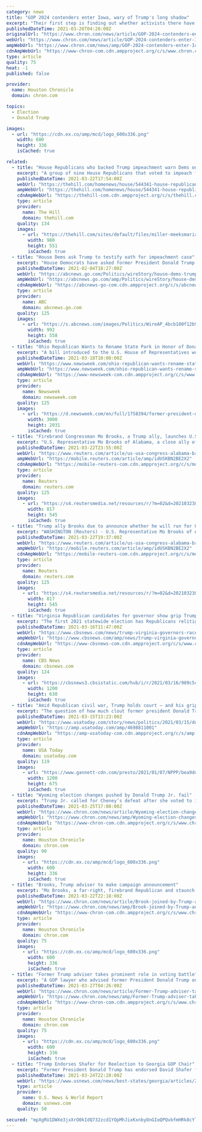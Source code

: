 ```yaml
---
category: news
title: "GOP 2024 contenders enter Iowa, wary of Trump's long shadow"
excerpt: "Their first step is finding out whether activists there have gotten over the last one. Former President Donald Trump remains a hulking presence in Iowa, where he won twice by healthy margins. He's hinted he'll run again, and his false claims that the last ..."
publishedDateTime: 2021-03-26T04:28:00Z
originalUrl: "https://www.chron.com/news/article/GOP-2024-contenders-enter-Iowa-wary-of-Trump-s-16054635.php"
webUrl: "https://www.chron.com/news/article/GOP-2024-contenders-enter-Iowa-wary-of-Trump-s-16054635.php"
ampWebUrl: "https://www.chron.com/news/amp/GOP-2024-contenders-enter-Iowa-wary-of-Trump-s-16054635.php"
cdnAmpWebUrl: "https://www-chron-com.cdn.ampproject.org/c/s/www.chron.com/news/amp/GOP-2024-contenders-enter-Iowa-wary-of-Trump-s-16054635.php"
type: article
quality: 75
heat: -1
published: false

provider:
  name: Houston Chronicle
  domain: chron.com

topics:
  - Election
  - Donald Trump

images:
  - url: "https://cdn.ex.co/amp/mcd/logo_600x336.png"
    width: 600
    height: 336
    isCached: true

related:
  - title: "House Republicans who backed Trump impeachment warn Dems on Iowa election challenge"
    excerpt: "A group of nine House Republicans that voted to impeach former President Trump has signed a letter to Speaker Nancy Pelosi (D-Calif.) warning her against pursuing an investigation into the Iowa electi"
    publishedDateTime: 2021-03-22T17:54:00Z
    webUrl: "https://thehill.com/homenews/house/544341-house-republicans-who-supported-trump-impeachment-warn-democrats-on-iowa"
    ampWebUrl: "https://thehill.com/homenews/house/544341-house-republicans-who-supported-trump-impeachment-warn-democrats-on-iowa?amp"
    cdnAmpWebUrl: "https://thehill-com.cdn.ampproject.org/c/s/thehill.com/homenews/house/544341-house-republicans-who-supported-trump-impeachment-warn-democrats-on-iowa?amp"
    type: article
    provider:
      name: The Hill
      domain: thehill.com
    quality: 134
    images:
      - url: "https://thehill.com/sites/default/files/miller-meeksmarianette_hartrita_031921gn-courtesy-rita-hart-camp_iowa.jpg"
        width: 980
        height: 551
        isCached: true
  - title: "House Dems ask Trump to testify oath for impeachment case"
    excerpt: "House Democrats have asked former President Donald Trump to testify under oath for his Senate impeachment trial"
    publishedDateTime: 2021-02-04T18:27:00Z
    webUrl: "https://abcnews.go.com/Politics/wireStory/house-dems-trump-testify-oath-impeachment-case-75687371"
    ampWebUrl: "https://abcnews.go.com/amp/Politics/wireStory/house-dems-trump-testify-oath-impeachment-case-75687371"
    cdnAmpWebUrl: "https://abcnews-go-com.cdn.ampproject.org/c/s/abcnews.go.com/amp/Politics/wireStory/house-dems-trump-testify-oath-impeachment-case-75687371"
    type: article
    provider:
      name: ABC
      domain: abcnews.go.com
    quality: 125
    images:
      - url: "https://s.abcnews.com/images/Politics/WireAP_4bcb100f12b94da7aa82370a80b6db6f_16x9_992.jpg"
        width: 992
        height: 558
        isCached: true
  - title: "Ohio Republican Wants to Rename State Park in Honor of Donald Trump"
    excerpt: "A bill introduced to the U.S. House of Representatives would prevent Trump's name being added to any federal properties."
    publishedDateTime: 2021-03-18T10:08:00Z
    webUrl: "https://www.newsweek.com/ohio-republican-wants-rename-state-park-honor-donald-trump-1577015"
    ampWebUrl: "https://www.newsweek.com/ohio-republican-wants-rename-state-park-honor-donald-trump-1577015?amp=1"
    cdnAmpWebUrl: "https://www-newsweek-com.cdn.ampproject.org/c/s/www.newsweek.com/ohio-republican-wants-rename-state-park-honor-donald-trump-1577015?amp=1"
    type: article
    provider:
      name: Newsweek
      domain: newsweek.com
    quality: 125
    images:
      - url: "https://d.newsweek.com/en/full/1758394/former-president-donald-trump-cpac.jpg"
        width: 3000
        height: 2031
        isCached: true
  - title: "Firebrand Congressman Mo Brooks, a Trump ally, launches U.S. Senate run"
    excerpt: "U.S. Representative Mo Brooks of Alabama, a close ally of former President Donald Trump who helped lead a Republican effort to challenge the 2020 presidential election results in Congress, announced on Monday he will run for U."
    publishedDateTime: 2021-03-22T23:55:00Z
    webUrl: "https://www.reuters.com/article/us-usa-congress-alabama-brooks-idUSKBN2BE2X2"
    ampWebUrl: "https://mobile.reuters.com/article/amp/idUSKBN2BE2X2"
    cdnAmpWebUrl: "https://mobile-reuters-com.cdn.ampproject.org/c/s/mobile.reuters.com/article/amp/idUSKBN2BE2X2"
    type: article
    provider:
      name: Reuters
      domain: reuters.com
    quality: 125
    images:
      - url: "https://s4.reutersmedia.net/resources/r/?m=02&d=20210323&t=2&i=1555822052&w=&fh=545px&fw=&ll=&pl=&sq=&r=LYNXMPEH2M00X"
        width: 817
        height: 545
        isCached: true
  - title: "Trump ally Brooks due to announce whether he will run for U.S. Senate"
    excerpt: "WASHINGTON (Reuters) - U.S. Representative Mo Brooks of Alabama, a close ally of former President Donald Trump who helped lead a Republican effort to challenge the 2020 presidential election results in Congress, is expected to announce on Monday whether ..."
    publishedDateTime: 2021-03-22T19:37:00Z
    webUrl: "https://www.reuters.com/article/us-usa-congress-alabama-brooks/trump-ally-brooks-due-to-announce-whether-he-will-run-for-u-s-senate-idUSKBN2BE2X2"
    ampWebUrl: "https://mobile.reuters.com/article/amp/idUSKBN2BE2X2"
    cdnAmpWebUrl: "https://mobile-reuters-com.cdn.ampproject.org/c/s/mobile.reuters.com/article/amp/idUSKBN2BE2X2"
    type: article
    provider:
      name: Reuters
      domain: reuters.com
    quality: 125
    images:
      - url: "https://s4.reutersmedia.net/resources/r/?m=02&d=20210323&t=2&i=1555822052&w=&fh=545px&fw=&ll=&pl=&sq=&r=LYNXMPEH2M00X"
        width: 817
        height: 545
        isCached: true
  - title: "Virginia Republican candidates for governor show grip Trump has on party"
    excerpt: "The first 2021 statewide election has Republicans relitigating the 2020 election through the topic of \"election integrity.\""
    publishedDateTime: 2021-03-16T11:47:00Z
    webUrl: "https://www.cbsnews.com/news/trump-virginia-governors-race-republicans/"
    ampWebUrl: "https://www.cbsnews.com/amp/news/trump-virginia-governors-race-republicans/"
    cdnAmpWebUrl: "https://www-cbsnews-com.cdn.ampproject.org/c/s/www.cbsnews.com/amp/news/trump-virginia-governors-race-republicans/"
    type: article
    provider:
      name: CBS News
      domain: cbsnews.com
    quality: 124
    images:
      - url: "https://cbsnews3.cbsistatic.com/hub/i/r/2021/03/16/989c5cef-0670-40aa-8072-fd3d770d1baf/thumbnail/1200x630/630e0ad1bc2443774b4a5018d77393d5/virginia-race-for-governor-side-by-side.jpg"
        width: 1200
        height: 630
        isCached: true
  - title: "Amid Republican civil war, Trump holds court — and his grip on GOP — at Mar-a-Lago"
    excerpt: "The question of how much clout former president Donald Trump would retain after leaving office and where he would wield it has been answered."
    publishedDateTime: 2021-03-15T13:23:00Z
    webUrl: "https://www.usatoday.com/story/news/politics/2021/03/15/donald-trump-holds-court-and-his-grip-gop-mar-lago/4698811001/"
    ampWebUrl: "https://amp.usatoday.com/amp/4698811001"
    cdnAmpWebUrl: "https://amp-usatoday-com.cdn.ampproject.org/c/s/amp.usatoday.com/amp/4698811001"
    type: article
    provider:
      name: USA Today
      domain: usatoday.com
    quality: 119
    images:
      - url: "https://www.gannett-cdn.com/presto/2021/01/07/NPPP/bea9dd40-3c2d-4ec8-bd5c-bf4858badbd3-IMG-1949_2.jpg?auto=webp&crop=1727,972,x97,y0&format=pjpg&width=1200"
        width: 1200
        height: 675
        isCached: true
  - title: "Wyoming election changes pushed by Donald Trump Jr. fail"
    excerpt: "Trump Jr. called for Cheney’s defeat after she voted to impeach President Donald Trump over the storming of the U.S. Capitol by a mob of his supporters. A primary runoff for Cheney could have consolidated Republican opposition to her re-election."
    publishedDateTime: 2021-03-25T17:08:00Z
    webUrl: "https://www.chron.com/news/article/Wyoming-election-changes-pushed-by-Donald-Trump-16052945.php"
    ampWebUrl: "https://www.chron.com/news/amp/Wyoming-election-changes-pushed-by-Donald-Trump-16052945.php"
    cdnAmpWebUrl: "https://www-chron-com.cdn.ampproject.org/c/s/www.chron.com/news/amp/Wyoming-election-changes-pushed-by-Donald-Trump-16052945.php"
    type: article
    provider:
      name: Houston Chronicle
      domain: chron.com
    quality: 90
    images:
      - url: "https://cdn.ex.co/amp/mcd/logo_600x336.png"
        width: 600
        height: 336
        isCached: true
  - title: "Brooks, Trump adviser to make campaign announcement"
    excerpt: "Mo Brooks, a far-right, firebrand Republican and staunch supporter of President Donald Trump, has scheduled a Monday night campaign rally during which he is widely expected to enter the race to replace departing Sen."
    publishedDateTime: 2021-03-22T22:18:00Z
    webUrl: "https://www.chron.com/news/article/Brook-joined-by-Trump-advisor-to-make-campaign-16044186.php"
    ampWebUrl: "https://www.chron.com/news/amp/Brook-joined-by-Trump-advisor-to-make-campaign-16044186.php"
    cdnAmpWebUrl: "https://www-chron-com.cdn.ampproject.org/c/s/www.chron.com/news/amp/Brook-joined-by-Trump-advisor-to-make-campaign-16044186.php"
    type: article
    provider:
      name: Houston Chronicle
      domain: chron.com
    quality: 75
    images:
      - url: "https://cdn.ex.co/amp/mcd/logo_600x336.png"
        width: 600
        height: 336
        isCached: true
  - title: "Former Trump adviser takes prominent role in voting battle"
    excerpt: "A GOP lawyer who advised former President Donald Trump on his campaign to overturn the 2020 election results is now playing a central role coordinating the Republican effort to tighten voting laws around the country."
    publishedDateTime: 2021-03-27T04:26:00Z
    webUrl: "https://www.chron.com/news/article/Former-Trump-adviser-takes-prominent-role-in-16057330.php"
    ampWebUrl: "https://www.chron.com/news/amp/Former-Trump-adviser-takes-prominent-role-in-16057330.php"
    cdnAmpWebUrl: "https://www-chron-com.cdn.ampproject.org/c/s/www.chron.com/news/amp/Former-Trump-adviser-takes-prominent-role-in-16057330.php"
    type: article
    provider:
      name: Houston Chronicle
      domain: chron.com
    quality: 75
    images:
      - url: "https://cdn.ex.co/amp/mcd/logo_600x336.png"
        width: 600
        height: 336
        isCached: true
  - title: "Trump Endorses Shafer for Reelection to Georgia GOP Chair"
    excerpt: "Former President Donald Trump has endorsed David Shafer for another term as the chair of the Georgia state Republican Party."
    publishedDateTime: 2021-03-24T22:28:00Z
    webUrl: "https://www.usnews.com/news/best-states/georgia/articles/2021-03-24/trump-endorses-shafer-for-reelection-to-georgia-gop-chair"
    type: article
    provider:
      name: U.S. News & World Report
      domain: usnews.com
    quality: 50

secured: "mpXgRU1DWXe3jxXrO0kIdQ732zcd1YOpMhJixKxnbyOnGIoQPQvbfmHRk8cYlluDrim0O0ipBrbOJrYxF3eL3uWkPnCpKXaj9FTqu4CNFpvkiSCJb3+xafp6AhoBpL5wsPHDOqgs6f24A9EJS5am2tllVzD0y7PowLUqpD158/2an9DBSdf+6dbP5bYsI2jcQ7IeNMcvz4Fb0otQmrL8JZ5+BejSSy4BbxkPODCKHKm1MVgo+3gNKxxXj8TIxOvOIVJeqC4KqHuO2g1ZwR63QR4Ax69NokChV47C8r2nS3+qrNf8ZJ7y1bu3W0KI89oCwlgUGzKHBty3bcbjTYvgcfhxjrlf05IKT7FvuCCp3iA=;sEmpz4pzjMf3TgA07+9v7w=="
---
```


